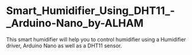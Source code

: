 # Smart_Humidifier_Using_DHT11_-_Arduino-Nano_by-ALHAM
This smart humidifier will help you to control humidifier using a Humidifier driver, Arduino Nano as well as a DHT11 sensor.
